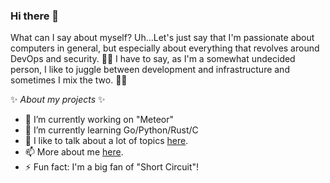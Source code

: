 ### Hi there 👋

What can I say about myself? Uh...Let's just say that I'm passionate about computers in general, but especially about everything that revolves around DevOps and security. 🐱‍👤
I have to say, as I'm a somewhat undecided person, I like to juggle between development and infrastructure and sometimes I mix the two. 🐱‍🏍

✨ _About my projects_ ✨ 

- 🔭 I’m currently working on "Meteor"
- 🌱 I’m currently learning Go/Python/Rust/C
- 💬 I like to talk about a lot of topics [here](https://blog.jbriault.fr).
- 📫 More about me [here](https://jbriault.fr/).
- ⚡ Fun fact: I'm a big fan of "Short Circuit"!

